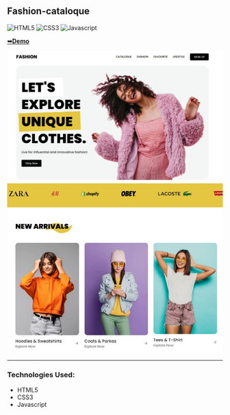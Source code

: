 ## Fashion-cataloque

![HTML5](https://img.shields.io/badge/html5-%2320232a.svg?style=for-the-badge&logo=html5&logoColor=%2361DAFB)
![CSS3](https://img.shields.io/badge/css3-%231572B6.svg?style=for-the-badge&logo=css3&logoColor=white)
![Javascript](https://img.shields.io/badge/javascript-%23323330.svg?style=for-the-badge&logo=react&logoColor=%23F7DF1E)

<a href="https://juliadooby.github.io/Fashion-cataloque/"><strong>➥Demo</strong></a>

<div align="center"><img src="https://github.com/juliaDooby/Fashion-cataloque/blob/main/Cataq_1.JPG" width="100%" height="20%"></img></div>
<div align="center"><img src="https://github.com/juliaDooby/Fashion-cataloque/blob/main/Cataq_2.JPG" width="100%" height="20%"></img></div>

---

### Technologies Used:

* HTML5
* CSS3
* Javascript 

